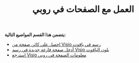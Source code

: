 ﻿---
title: العمل مع الصفحات في روبي
type: docs
weight: 40
url: /ar/java/working-with-pages-in-ruby/
---
**يتضمن هذا القسم المواضيع التالية:**

- [احصل على كائن صفحة من Visio رسم في ياقوت](/diagram/ar/java/get-a-page-object-from-visio-drawing-in-ruby/)
- [أدخل صفحة فارغة جديدة في رسم Visio بلون الياقوت](/diagram/ar/java/insert-a-new-blank-page-into-a-visio-drawing-in-ruby/)
- [استرجع Visio معلومات الصفحة في روبي](/diagram/ar/java/retrieve-visio-page-information-in-ruby/)
